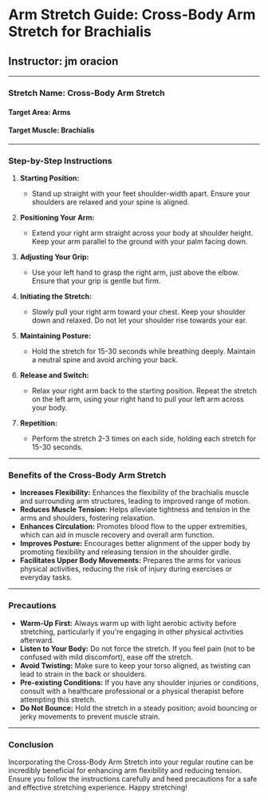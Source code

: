 # Arm Stretch Guide: Cross-Body Arm Stretch for Brachialis

## Instructor: jm oracion

---

### Stretch Name: Cross-Body Arm Stretch

#### Target Area: Arms  
#### Target Muscle: Brachialis

---

### Step-by-Step Instructions

1. **Starting Position:**
   - Stand up straight with your feet shoulder-width apart. Ensure your shoulders are relaxed and your spine is aligned.

2. **Positioning Your Arm:**
   - Extend your right arm straight across your body at shoulder height. Keep your arm parallel to the ground with your palm facing down.

3. **Adjusting Your Grip:**
   - Use your left hand to grasp the right arm, just above the elbow. Ensure that your grip is gentle but firm.

4. **Initiating the Stretch:**
   - Slowly pull your right arm toward your chest. Keep your shoulder down and relaxed. Do not let your shoulder rise towards your ear. 

5. **Maintaining Posture:**
   - Hold the stretch for 15-30 seconds while breathing deeply. Maintain a neutral spine and avoid arching your back.

6. **Release and Switch:**
   - Relax your right arm back to the starting position. Repeat the stretch on the left arm, using your right hand to pull your left arm across your body.

7. **Repetition:**
   - Perform the stretch 2-3 times on each side, holding each stretch for 15-30 seconds.

---

### Benefits of the Cross-Body Arm Stretch

- **Increases Flexibility:** Enhances the flexibility of the brachialis muscle and surrounding arm structures, leading to improved range of motion.
- **Reduces Muscle Tension:** Helps alleviate tightness and tension in the arms and shoulders, fostering relaxation.
- **Enhances Circulation:** Promotes blood flow to the upper extremities, which can aid in muscle recovery and overall arm function.
- **Improves Posture:** Encourages better alignment of the upper body by promoting flexibility and releasing tension in the shoulder girdle.
- **Facilitates Upper Body Movements:** Prepares the arms for various physical activities, reducing the risk of injury during exercises or everyday tasks.

---

### Precautions

- **Warm-Up First:** Always warm up with light aerobic activity before stretching, particularly if you're engaging in other physical activities afterward.
- **Listen to Your Body:** Do not force the stretch. If you feel pain (not to be confused with mild discomfort), ease off the stretch.
- **Avoid Twisting:** Make sure to keep your torso aligned, as twisting can lead to strain in the back or shoulders.
- **Pre-existing Conditions:** If you have any shoulder injuries or conditions, consult with a healthcare professional or a physical therapist before attempting this stretch.
- **Do Not Bounce:** Hold the stretch in a steady position; avoid bouncing or jerky movements to prevent muscle strain.

---

### Conclusion

Incorporating the Cross-Body Arm Stretch into your regular routine can be incredibly beneficial for enhancing arm flexibility and reducing tension. Ensure you follow the instructions carefully and heed precautions for a safe and effective stretching experience. Happy stretching!